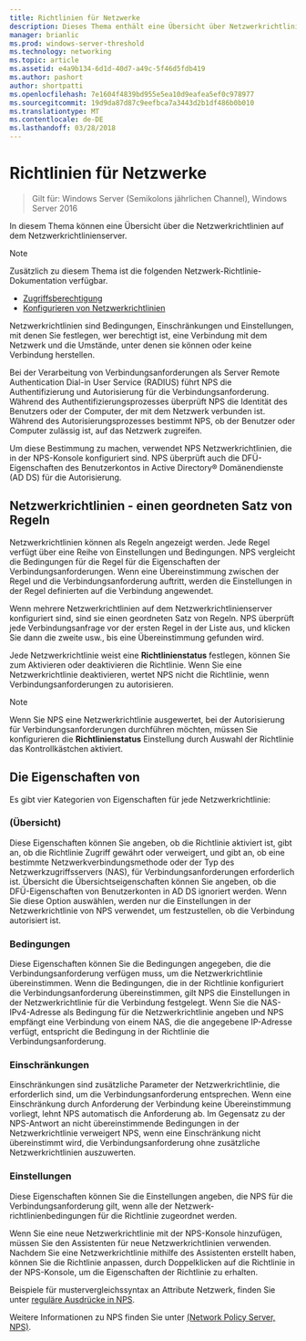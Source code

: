 ```yaml
---
title: Richtlinien für Netzwerke
description: Dieses Thema enthält eine Übersicht über Netzwerkrichtlinien für Netzwerkrichtlinienserver in Windows Server2016 und enthält Links zu weiteren Anleitungen zum NPS.
manager: brianlic
ms.prod: windows-server-threshold
ms.technology: networking
ms.topic: article
ms.assetid: e4a9b134-6d1d-40d7-a49c-5f46d5fdb419
ms.author: pashort
author: shortpatti
ms.openlocfilehash: 7e1604f4839bd955e5ea10d9eafea5ef0c978977
ms.sourcegitcommit: 19d9da87d87c9eefbca7a3443d2b1df486b0b010
ms.translationtype: MT
ms.contentlocale: de-DE
ms.lasthandoff: 03/28/2018
---
```

# <a name="network-policies"></a>Richtlinien für Netzwerke

>Gilt für: Windows Server (Semikolons jährlichen Channel), Windows Server 2016

In diesem Thema können eine Übersicht über die Netzwerkrichtlinien auf dem Netzwerkrichtlinienserver.

>[!NOTE]
>Zusätzlich zu diesem Thema ist die folgenden Netzwerk-Richtlinie-Dokumentation verfügbar.
> - [Zugriffsberechtigung](nps-np-access.md)
> - [Konfigurieren von Netzwerkrichtlinien](nps-np-configure.md)

Netzwerkrichtlinien sind Bedingungen, Einschränkungen und Einstellungen, mit denen Sie festlegen, wer berechtigt ist, eine Verbindung mit dem Netzwerk und die Umstände, unter denen sie können oder keine Verbindung herstellen.

Bei der Verarbeitung von Verbindungsanforderungen als Server Remote Authentication Dial-in User Service (RADIUS) führt NPS die Authentifizierung und Autorisierung für die Verbindungsanforderung. Während des Authentifizierungsprozesses überprüft NPS die Identität des Benutzers oder der Computer, der mit dem Netzwerk verbunden ist. Während des Autorisierungsprozesses bestimmt NPS, ob der Benutzer oder Computer zulässig ist, auf das Netzwerk zugreifen.

Um diese Bestimmung zu machen, verwendet NPS Netzwerkrichtlinien, die in der NPS-Konsole konfiguriert sind. NPS überprüft auch die DFÜ-Eigenschaften des Benutzerkontos in Active Directory&reg; Domänendienste \(AD DS\) für die Autorisierung.

## <a name="network-policies---an-ordered-set-of-rules"></a>Netzwerkrichtlinien - einen geordneten Satz von Regeln

Netzwerkrichtlinien können als Regeln angezeigt werden. Jede Regel verfügt über eine Reihe von Einstellungen und Bedingungen. NPS vergleicht die Bedingungen für die Regel für die Eigenschaften der Verbindungsanforderungen. Wenn eine Übereinstimmung zwischen der Regel und die Verbindungsanforderung auftritt, werden die Einstellungen in der Regel definierten auf die Verbindung angewendet.

Wenn mehrere Netzwerkrichtlinien auf dem Netzwerkrichtlinienserver konfiguriert sind, sind sie einen geordneten Satz von Regeln. NPS überprüft jede Verbindungsanfrage vor der ersten Regel in der Liste aus, und klicken Sie dann die zweite usw., bis eine Übereinstimmung gefunden wird.

Jede Netzwerkrichtlinie weist eine **Richtlinienstatus** festlegen, können Sie zum Aktivieren oder deaktivieren die Richtlinie. Wenn Sie eine Netzwerkrichtlinie deaktivieren, wertet NPS nicht die Richtlinie, wenn Verbindungsanforderungen zu autorisieren.

>[!NOTE]
>Wenn Sie NPS eine Netzwerkrichtlinie ausgewertet, bei der Autorisierung für Verbindungsanforderungen durchführen möchten, müssen Sie konfigurieren die **Richtlinienstatus** Einstellung durch Auswahl der Richtlinie das Kontrollkästchen aktiviert.

## <a name="network-policy-properties"></a>Die Eigenschaften von

Es gibt vier Kategorien von Eigenschaften für jede Netzwerkrichtlinie:

### <a name="overview"></a>(Übersicht)

 Diese Eigenschaften können Sie angeben, ob die Richtlinie aktiviert ist, gibt an, ob die Richtlinie Zugriff gewährt oder verweigert, und gibt an, ob eine bestimmte Netzwerkverbindungsmethode oder der Typ des Netzwerkzugriffsservers (NAS), für Verbindungsanforderungen erforderlich ist. Übersicht die Übersichtseigenschaften können Sie angeben, ob die DFÜ-Eigenschaften von Benutzerkonten in AD DS ignoriert werden. Wenn Sie diese Option auswählen, werden nur die Einstellungen in der Netzwerkrichtlinie von NPS verwendet, um festzustellen, ob die Verbindung autorisiert ist.


### <a name="conditions"></a>Bedingungen

 Diese Eigenschaften können Sie die Bedingungen angegeben, die die Verbindungsanforderung verfügen muss, um die Netzwerkrichtlinie übereinstimmen. Wenn die Bedingungen, die in der Richtlinie konfiguriert die Verbindungsanforderung übereinstimmen, gilt NPS die Einstellungen in der Netzwerkrichtlinie für die Verbindung festgelegt. Wenn Sie die NAS-IPv4-Adresse als Bedingung für die Netzwerkrichtlinie angeben und NPS empfängt eine Verbindung von einem NAS, die die angegebene IP-Adresse verfügt, entspricht die Bedingung in der Richtlinie die Verbindungsanforderung. 


### <a name="constraints"></a>Einschränkungen

 Einschränkungen sind zusätzliche Parameter der Netzwerkrichtlinie, die erforderlich sind, um die Verbindungsanforderung entsprechen. Wenn eine Einschränkung durch Anforderung der Verbindung keine Übereinstimmung vorliegt, lehnt NPS automatisch die Anforderung ab. Im Gegensatz zu der NPS-Antwort an nicht übereinstimmende Bedingungen in der Netzwerkrichtlinie verweigert NPS, wenn eine Einschränkung nicht übereinstimmt wird, die Verbindungsanforderung ohne zusätzliche Netzwerkrichtlinien auszuwerten.

### <a name="settings"></a>Einstellungen

 Diese Eigenschaften können Sie die Einstellungen angeben, die NPS für die Verbindungsanforderung gilt, wenn alle der Netzwerk-richtlinienbedingungen für die Richtlinie zugeordnet werden.

Wenn Sie eine neue Netzwerkrichtlinie mit der NPS-Konsole hinzufügen, müssen Sie den Assistenten für neue Netzwerkrichtlinien verwenden. Nachdem Sie eine Netzwerkrichtlinie mithilfe des Assistenten erstellt haben, können Sie die Richtlinie anpassen, durch Doppelklicken auf die Richtlinie in der NPS-Konsole, um die Eigenschaften der Richtlinie zu erhalten.

Beispiele für mustervergleichssyntax an Attribute Netzwerk, finden Sie unter [reguläre Ausdrücke in NPS](nps-crp-reg-expressions.md).

Weitere Informationen zu NPS finden Sie unter [(Network Policy Server, NPS)](nps-top.md).
